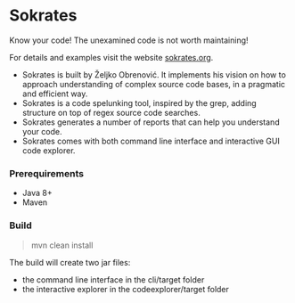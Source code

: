 # Sokrates

Know your code! The unexamined code is not worth maintaining!

For details and examples visit the website [sokrates.org](https://sokrates.org).

* Sokrates is built by Željko Obrenović. It implements his vision on how to approach understanding of complex source code bases, in a pragmatic and efficient way.
* Sokrates is a code spelunking tool, inspired by the grep, adding structure on top of regex source code searches.
* Sokrates generates a number of reports that can help you understand your code.
* Sokrates comes with both command line interface and interactive GUI code explorer.

### Prerequirements
* Java 8+
* Maven

### Build

> mvn clean install

The build will create two jar files:
* the command line interface in the cli/target folder
* the interactive explorer in the codeexplorer/target folder
